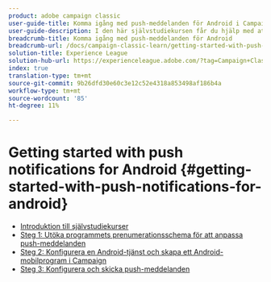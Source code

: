 ```yaml
---
product: adobe campaign classic
user-guide-title: Komma igång med push-meddelanden för Android i Campaign Classic
user-guide-description: I den här självstudiekursen får du hjälp med att skicka push-meddelanden från Adobe Campaign till en Android-app.
breadcrumb-title: Komma igång med push-meddelanden för Android
breadcrumb-url: /docs/campaign-classic-learn/getting-started-with-push-notifications-for-android/introduction.html
solution-title: Experience League
solution-hub-url: https://experienceleague.adobe.com/?tag=Campaign+Classic#recommended/solutions/campaign
index: true
translation-type: tm+mt
source-git-commit: 9b26dfd30e60c3e12c52e4318a853498af186b4a
workflow-type: tm+mt
source-wordcount: '85'
ht-degree: 11%

---
```



# Getting started with push notifications for Android {#getting-started-with-push-notifications-for-android}

+ [Introduktion till självstudiekurser](/help/tutorial-getting-started-with-push-notifications-for-android/introduction.md)
+ [Steg 1: Utöka programmets prenumerationsschema för att anpassa push-meddelanden](/help/tutorial-getting-started-with-push-notifications-for-android/extending-the-app-subscription-schema.md)
+ [Steg 2: Konfigurera en Android-tjänst och skapa ett Android-mobilprogram i Campaign](/help/tutorial-getting-started-with-push-notifications-for-android/configuring-an-android-service-in-campaign.md)
+ [Steg 3: Konfigurera och skicka push-meddelanden](/help/tutorial-getting-started-with-push-notifications-for-android/configuring-and-sending-push-notifications.md)
